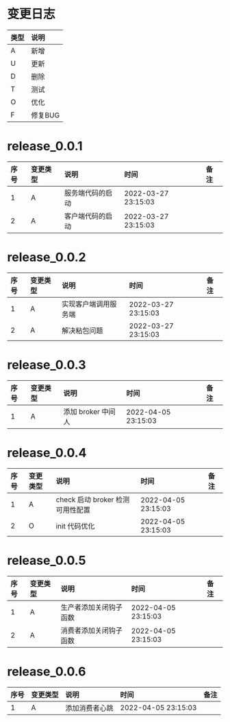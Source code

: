 # 变更日志

| 类型 | 说明 |
|:----|:----|
| A | 新增 |
| U | 更新 |
| D | 删除 |
| T | 测试 |
| O | 优化 |
| F | 修复BUG |

# release_0.0.1

| 序号 | 变更类型 | 说明 | 时间 | 备注 |
|:---|:---|:---|:---|:--|
| 1 | A | 服务端代码的启动 | 2022-03-27 23:15:03 | |
| 2 | A | 客户端代码的启动 | 2022-03-27 23:15:03 | |

# release_0.0.2

| 序号 | 变更类型 | 说明 | 时间 | 备注 |
|:---|:---|:---|:---|:--|
| 1 | A | 实现客户端调用服务端 | 2022-03-27 23:15:03 | |
| 2 | A | 解决粘包问题 | 2022-03-27 23:15:03 | |

# release_0.0.3

| 序号 | 变更类型 | 说明 | 时间 | 备注 |
|:---|:---|:---|:---|:--|
| 1 | A | 添加 broker 中间人 | 2022-04-05 23:15:03 | |

# release_0.0.4

| 序号 | 变更类型 | 说明 | 时间 | 备注 |
|:---|:---|:---|:---|:--|
| 1 | A | check 启动 broker 检测可用性配置 | 2022-04-05 23:15:03 | |
| 2 | O | init 代码优化 | 2022-04-05 23:15:03 | |

# release_0.0.5

| 序号 | 变更类型 | 说明 | 时间 | 备注 |
|:---|:---|:---|:---|:--|
| 1 | A | 生产者添加关闭钩子函数 | 2022-04-05 23:15:03 | |
| 2 | A | 消费者添加关闭钩子函数 | 2022-04-05 23:15:03 | |

# release_0.0.6

| 序号 | 变更类型 | 说明 | 时间 | 备注 |
|:---|:---|:---|:---|:--|
| 1 | A | 添加消费者心跳 | 2022-04-05 23:15:03 | |
